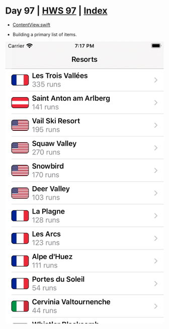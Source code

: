 # Day 97 | [HWS 97](https://www.hackingwithswift.com/100/swiftui/97) | [Index](https://github.com/JulesMoorhouse/100DaysOfSwiftUI/blob/main/README.md)

- [ContentView.swift](https://github.com/JulesMoorhouse/100DaysOfSwiftUI/blob/main/P19C%20SnowSeeker/P19C%20SnowSeeker/ContentView.swift)

- Building a primary list of items.

<img src="../Images/day97c.png" />

